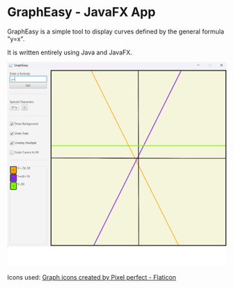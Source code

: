 # GraphEasy - JavaFX App
GraphEasy is a simple tool to display curves defined by the general formula "y=x".

It is written entirely using Java and JavaFX.

![My Image](https://github.com/J-S-Harris/GraphEasy.JavaFXProject/blob/020c29373aca70b247253dd9a02ae800a478cefe/data-display-demo/src/main/resources/gitHubImage.png)

Icons used:
<a href="https://www.flaticon.com/free-icons/graph" title="graph icons">Graph icons created by Pixel perfect - Flaticon</a>
